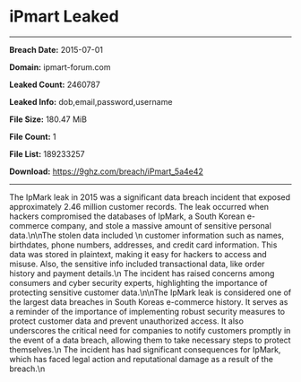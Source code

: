 # iPmart Leaked

------------
**Breach Date:** 2015-07-01

**Domain:** ipmart-forum.com

**Leaked Count:** 2460787

**Leaked Info:** dob,email,password,username

**File Size:** 180.47 MiB

**File Count:** 1

**File List:** 189233257

**Download:** https://9ghz.com/breach/iPmart_5a4e42

------------
The IpMark leak in 2015 was a significant data breach incident that exposed approximately 2.46 million customer records. The leak occurred when hackers compromised the databases of IpMark, a South Korean e-commerce company, and stole a massive amount of sensitive personal data.\n\nThe stolen data included \n customer information such as names, birthdates, phone numbers, addresses, and credit card information. This data was stored in plaintext, making it easy for hackers to access and misuse. Also, the sensitive info included transactional data, like order history and payment details.\n The incident has raised concerns among consumers and cyber security experts, highlighting the importance of protecting sensitive customer data.\n\nThe IpMark leak is considered one of the largest data breaches in South Koreas e-commerce history. It serves as a reminder of the importance of implementing robust security measures to protect customer data and prevent unauthorized access. It also underscores the critical need for companies to notify customers promptly in the event of a data breach, allowing them to take necessary steps to protect themselves.\n The incident has had significant consequences for IpMark, which has faced legal action and reputational damage as a result of the breach.\n
